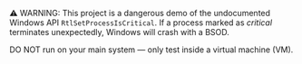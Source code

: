 ⚠️ WARNING:
This project is a dangerous demo of the undocumented Windows API `RtlSetProcessIsCritical`.
If a process marked as *critical* terminates unexpectedly, Windows will crash with a BSOD.

DO NOT run on your main system — only test inside a virtual machine (VM).
